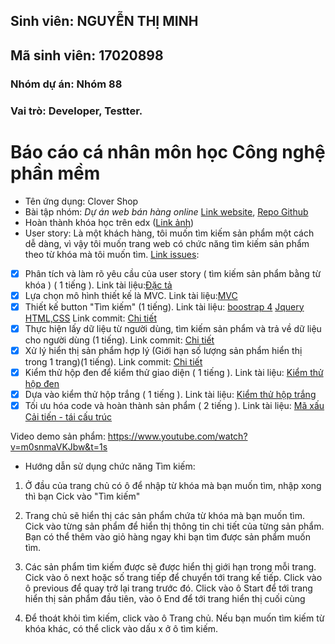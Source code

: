 ﻿## Sinh viên: NGUYỄN THỊ MINH
## Mã sinh viên: 17020898
### Nhóm dự án: Nhóm 88
### Vai trò: Developer, Testter.

# Báo cáo cá nhân môn học Công nghệ phần mềm
* Tên ứng dụng: Clover Shop
* Bài tập nhóm: *Dự án web bán hàng online* [Link website](http://clover-shop.herokuapp.com), [Repo Github](https://github.com/17020932/2hand-market/tree/master/2hand-market)
* Hoàn thành khóa học trên edx ([Link ảnh](https://github.com/17020932/INT2208-8-2019/blob/master/NguyenThiMinh/SoftEng1x.jpg))
* User story: Là một khách hàng, tôi muốn tìm kiếm sản phẩm một cách dễ dàng, vì vậy tôi muốn trang web có chức năng tìm kiếm sản phẩm theo từ khóa mà tôi muốn tìm.
[Link issues](https://github.com/truonganhhoang/INT2208-8-2019/issues/193):
- [x] Phân tích và làm rõ yêu cầu của user story ( tìm kiếm sản phẩm bằng từ khóa ) ( 1 tiếng ).
Link tài liệu:[Đặc tả](https://docs.google.com/document/d/1a4i_31R8WBUAnF91syr1FwBpKoAiTY6rEJt1xWjb74M/edit#heading=h.22k63k6hf7hl)
- [x] Lựa chọn mô hình thiết kế là MVC. 
Link tài liệu:[MVC](https://docs.google.com/document/d/1a4i_31R8WBUAnF91syr1FwBpKoAiTY6rEJt1xWjb74M/edit#heading=h.kehlqoeo6d9r)
- [x] Thiết kế button "Tìm kiếm" (1 tiếng). 
Link tài liệu: [boostrap 4](https://getbootstrap.com/docs/4.0/getting-started/introduction/)
[Jquery](https://www.w3schools.com/jquery/) [HTML,CSS](https://www.w3schools.com/html/html_css.asp)
Link commit: [Chi tiết](https://github.com/Minh17020898/2hand-market/commit/3171c7808833fd584932f31295740f125e6fc0ce)
- [x] Thực hiện lấy dữ liệu từ người dùng, tìm kiếm sản phẩm và trả về dữ liệu cho người dùng (1 tiếng). 
Link commit: [Chi tiết](https://github.com/Minh17020898/2hand-market/commit/b4c72caa55247cb6354f5900e156c68e81cc91df)
- [x] Xử lý hiển thị sản phẩm hợp lý (Giới hạn số lượng sản phẩm hiển thị trong 1 trang)(1 tiếng). 
Link commit: [Chi tiết](https://github.com/Minh17020898/2hand-market/commit/369b4be8c2bf8d55bed2857dd44add375708fef8)
- [x] Kiểm thử hộp đen để kiểm thử giao diện ( 1 tiếng ). 
Link tài liệu: [Kiểm thử hộp đen](https://docs.google.com/document/d/1a4i_31R8WBUAnF91syr1FwBpKoAiTY6rEJt1xWjb74M/edit#heading=h.zhrswbsdiifd)
- [x] Dựa vào kiểm thử hộp trắng ( 1 tiếng ). 
Link tài liệu: [Kiểm thử hộp trắng](https://docs.google.com/document/d/1a4i_31R8WBUAnF91syr1FwBpKoAiTY6rEJt1xWjb74M/edit#heading=h.ryzy80x4sqk1)
- [x] Tối ưu hóa code và hoàn thành sản phẩm ( 2 tiếng ). 
Link tài liệu: [Mã xấu](https://docs.google.com/document/d/1a4i_31R8WBUAnF91syr1FwBpKoAiTY6rEJt1xWjb74M/edit#heading=h.x5jzfha6cshw)
[Cải tiến - tái cấu trúc](https://docs.google.com/document/d/1a4i_31R8WBUAnF91syr1FwBpKoAiTY6rEJt1xWjb74M/edit#heading=h.bxti8dsihgwm)

Video demo sản phẩm: https://www.youtube.com/watch?v=m0snmaVKJbw&t=1s
* Hướng dẫn sử dụng chức năng Tìm kiếm:
1. Ở đầu của trang chủ có ô để nhập từ khóa mà bạn muốn tìm, nhập xong thì bạn Cick vào "Tìm kiếm"

2. Trang chủ sẽ hiển thị các sản phẩm chứa từ khóa mà bạn muốn tìm. Cick vào từng sản phẩm để hiển thị thông tin chi tiết của từng sản phẩm. Bạn có thể thêm vào giỏ hàng ngay khi bạn tìm được sản phẩm muốn tìm.

3. Các sản phẩm tìm kiếm được sẽ được hiển thị giới hạn trong mỗi trang. Cick vào ô next hoặc số trang tiếp để chuyển tới trang kế tiếp. Click vào ô previous để quay trở lại trang trước đó. Click vào ô Start để tới trang hiển thị sản phẩm đầu tiên, vào ô End để tới trang hiển thị cuối cùng

4. Để thoát khỏi tìm kiếm, click vào ô Trang chủ. Nếu bạn muốn tìm kiếm từ khóa khác, có thể click vào dấu x ở ô tìm kiếm.
